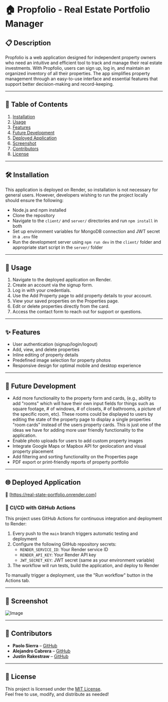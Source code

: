 # 🏠 Propfolio - Real Estate Portfolio Manager

## 📋 Description
Propfolio is a web application designed for independent property owners who need an intuitive and efficient tool to track and manage their real estate investments. With Propfolio, users can sign up, log in, and maintain an organized inventory of all their properties. The app simplifies property management through an easy-to-use interface and essential features that support better decision-making and record-keeping.

---

## 📂 Table of Contents
1. [Installation](#installation)
2. [Usage](#usage)
3. [Features](#features)
4. [Future Development](#future-development)
5. [Deployed Application](#deployed-application)
6. [Screenshot](#screenshot)
7. [Contributors](#contributors)
8. [License](#license)

---

## 🛠 Installation
This application is deployed on Render, so installation is not necessary for general users. However, developers wishing to run the project locally should ensure the following:

- Node.js and npm installed
- Clone the repository
- Navigate to the `client/` and `server/` directories and run `npm install` in both
- Set up environment variables for MongoDB connection and JWT secret in a `.env` file
- Run the development server using `npm run dev` in the `client/` folder and appropriate start script in the `server/` folder

---

## 🚀 Usage
1. Navigate to the deployed application on Render.
2. Create an account via the signup form.
3. Log in with your credentials.
4. Use the Add Property page to add property details to your account.
5. View your saved properties on the Properties page.
6. Edit or delete properties directly from the card.
7. Access the contact form to reach out for support or questions.

---

## ✨ Features
- User authentication (signup/login/logout)
- Add, view, and delete properties
- Inline editing of property details
- Predefined image selection for property photos
- Responsive design for optimal mobile and desktop experience

---

## 🔮 Future Development
- Add more functionality to the property form and cards, (e.g., ability to add "rooms" which will have their own input fields for things such as square footage, # of windows, # of closets, # of bathrooms, a picture of the specific room, etc). These rooms could be displayed to users by editing the state of the property page to display a single properties "room cards" instead of the users property cards. This is just one of the ideas we have for adding more user friendly functionality to the application.
- Enable photo uploads for users to add custom property images
- Integrate Google Maps or Mapbox API for geolocation and visual property placement
- Add filtering and sorting functionality on the Properties page
- PDF export or print-friendly reports of property portfolio

---

## 🌐 Deployed Application
🔗 [https://real-state-portfolio.onrender.com]  

### 🚀 CI/CD with GitHub Actions
This project uses GitHub Actions for continuous integration and deployment to Render:

1. Every push to the `main` branch triggers automatic testing and deployment
2. Configure the following GitHub repository secrets:
   - `RENDER_SERVICE_ID`: Your Render service ID
   - `RENDER_API_KEY`: Your Render API key
   - `JWT_SECRET_KEY`: JWT secret (same as your environment variable)
3. The workflow will run tests, build the application, and deploy to Render

To manually trigger a deployment, use the "Run workflow" button in the Actions tab.

---

## 📸 Screenshot

![Image](https://github.com/user-attachments/assets/314170dd-3ceb-4cf3-baf2-6c3b0c78d707)


---

## 👥 Contributors

- **Paolo Sierra** – [GitHub](https://github.com/Narupo)
- **Alejandro Cabrera** – [GitHub](https://github.com/realalejandrocf)
- **Justin Rakestraw** – [GitHub](https://github.com/jrakestr)

---

## 📄 License

This project is licensed under the [MIT License](https://opensource.org/licenses/MIT).  
Feel free to use, modify, and distribute as needed!
